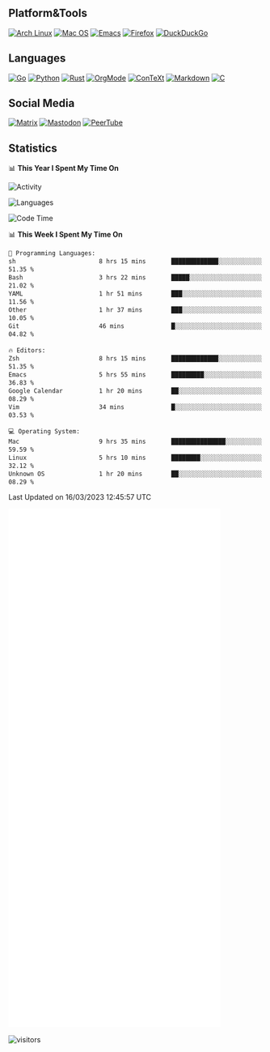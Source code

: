 ## Platform&Tools

[![Arch Linux](https://img.shields.io/badge/ArchLinux-1793D1?logo=arch-linux&logoColor=fff&style=flat-square)](https://archlinux.org/)
[![Mac OS](https://img.shields.io/badge/MacOS-000000?style=flat-square&logo=macos&logoColor=F0F0F0)](https://www.apple.com/macos/)
[![Emacs](https://img.shields.io/badge/Emacs-%237F5AB6.svg?&style=flat-square&logo=gnu-emacs&logoColor=white)](https://www.gnu.org/software/emacs/)
[![Firefox](https://img.shields.io/badge/Firefox-FF7139?style=flat-square&logo=Firefox-Browser&logoColor=white)](https://firefox.com/)
[![DuckDuckGo](https://img.shields.io/badge/DuckDuckGo-DE5833?style=flat-square&logo=DuckDuckGo&logoColor=white)](https://duckduckgo.com/)

## Languages

[![Go](https://img.shields.io/badge/Golang-%2300ADD8.svg?style=flat-square&logo=go&logoColor=white)](https://golang.org/)
[![Python](https://img.shields.io/badge/Python-3670A0?style=flat-square&logo=python&logoColor=ffdd54)](https://www.python.org/)
[![Rust](https://img.shields.io/badge/Rust-%23000000.svg?style=flat-square&logo=rust&logoColor=white)](https://www.rust-lang.org/)
[![OrgMode](https://img.shields.io/badge/OrgMode-%23000000.svg?style=flat-square&logo=org&logoColor=white)](https://orgmode.org/)
[![ConTeXt](https://img.shields.io/badge/ConTeXt-%23008080.svg?style=flat-square&logo=latex&logoColor=white)](https://contextgarden.net/)
[![Markdown](https://img.shields.io/badge/MarkDown-%23000000.svg?style=flat-square&logo=markdown&logoColor=white)](https://daringfireball.net/projects/markdown/)
[![C](https://img.shields.io/badge/C-%2300599C.svg?style=flat-square&logo=c&logoColor=white)](https://www.iso.org/standard/74528.html)

## Social Media
<!--[![Telegram](https://img.shields.io/badge/SteamedFish-2CA5E0?style=social&logo=telegram&logoColor=white)](https://t.me/SteamedFish)-->

[![Matrix](https://img.shields.io/badge/SteamedFish-2CA5E0?style=social&logo=matrix&logoColor=black)](https://matrix.to/#/@i:steamedfish.org)
[![Mastodon](https://img.shields.io/mastodon/follow/109596467238113271?domain=https%3A%2F%2Fmastodon.steamedfish.org%2F&style=social)](https://steamedfish.org/@SteamedFish)
[![PeerTube](https://img.shields.io/badge/PeerTube-23000000.svg?logo=peertube&style=social)](https://peertube.steamedfish.org/)

## Statistics


📊 **This Year I Spent My Time On** 

![Activity](https://wakatime.com/share/@SteamedFish/7529f30a-f1b7-40a4-8d09-e6d855cb7a13.png)

![Languages](https://wakatime.com/share/@SteamedFish/1c5e5366-0e9e-40d8-ac85-d630f61b69c6.svg)

<!--START_SECTION:waka-->
![Code Time](http://img.shields.io/badge/Code%20Time-2%2C354%20hrs%205%20mins-blue)

📊 **This Week I Spent My Time On** 

```text
💬 Programming Languages: 
sh                       8 hrs 15 mins       █████████████░░░░░░░░░░░░   51.35 % 
Bash                     3 hrs 22 mins       █████░░░░░░░░░░░░░░░░░░░░   21.02 % 
YAML                     1 hr 51 mins        ███░░░░░░░░░░░░░░░░░░░░░░   11.56 % 
Other                    1 hr 37 mins        ███░░░░░░░░░░░░░░░░░░░░░░   10.05 % 
Git                      46 mins             █░░░░░░░░░░░░░░░░░░░░░░░░   04.82 % 

🔥 Editors: 
Zsh                      8 hrs 15 mins       █████████████░░░░░░░░░░░░   51.35 % 
Emacs                    5 hrs 55 mins       █████████░░░░░░░░░░░░░░░░   36.83 % 
Google Calendar          1 hr 20 mins        ██░░░░░░░░░░░░░░░░░░░░░░░   08.29 % 
Vim                      34 mins             █░░░░░░░░░░░░░░░░░░░░░░░░   03.53 % 

💻 Operating System: 
Mac                      9 hrs 35 mins       ███████████████░░░░░░░░░░   59.59 % 
Linux                    5 hrs 10 mins       ████████░░░░░░░░░░░░░░░░░   32.12 % 
Unknown OS               1 hr 20 mins        ██░░░░░░░░░░░░░░░░░░░░░░░   08.29 % 
```


 Last Updated on 16/03/2023 12:45:57 UTC
<!--END_SECTION:waka-->


![Metrics](https://github.com/SteamedFish/SteamedFish/blob/master/github-metrics.svg)


![visitors](https://visitor-badge.laobi.icu/badge?page_id=SteamedFish.SteamedFish)
